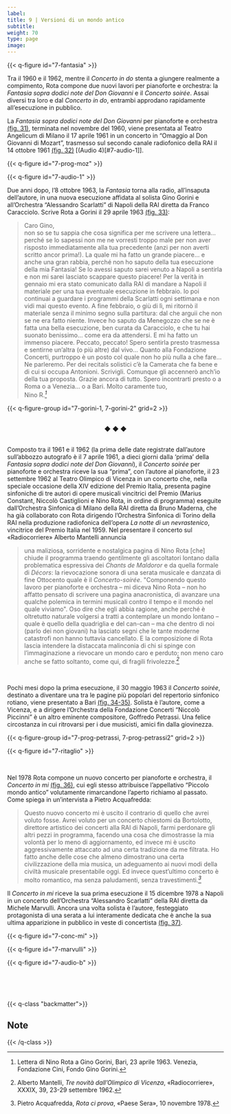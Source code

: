 ```yaml
---
label:
title: 9 | Versioni di un mondo antico
subtitle:
weight: 70
type: page
image:
---
```


{{< q-figure id="7-fantasia" >}}

Tra il 1960 e il 1962, mentre il *Concerto in do* stenta a giungere realmente a compimento, Rota compone due nuovi lavori per pianoforte e orchestra: la *Fantasia sopra dodici note del Don Giovanni* e il *Concerto soirée*. Assai diversi tra loro e dal *Concerto in do*, entrambi approdano rapidamente all’esecuzione in pubblico.

La *Fantasia sopra dodici note del Don Giovanni* per pianoforte e orchestra [(fig. 31)](#7-fantasia), terminata nel novembre del 1960, viene presentata al Teatro Angelicum di Milano il 17 aprile 1961 in un concerto in “Omaggio al Don Giovanni di Mozart”, trasmesso sul secondo canale radiofonico della RAI il 14 ottobre 1961 [(fig. 32)](#7-prog-moz) [(Audio 4)[#7-audio-1]].

{{< q-figure id="7-prog-moz" >}}

{{< q-figure id="7-audio-1" >}}

Due anni dopo, l’8 ottobre 1963, la *Fantasia* torna alla radio, all’insaputa dell’autore, in una nuova esecuzione affidata al solista Gino Gorini e all’Orchestra “Alessandro Scarlatti” di Napoli della RAI diretta da Franco Caracciolo. Scrive Rota a Gorini il 29 aprile 1963 [(fig. 33)](#7-gorini-1):
>Caro Gino,<br> non so se tu sappia che cosa significa per me scrivere una lettera… perché se lo sapessi non me ne vorresti troppo male per non aver risposto immediatamente alla tua precedente (anzi per non averti scritto ancor prima!). La quale mi ha fatto un grande piacere… e anche una gran rabbia, perché non ho saputo della tua esecuzione della mia Fantasia! Se lo avessi saputo sarei venuto a Napoli a sentirla e non mi sarei lasciato scappare questo piacere! Per la verità in gennaio mi era stato comunicato dalla RAI di mandare a Napoli il materiale per una tua eventuale esecuzione in febbraio. Io poi continuai a guardare i programmi della Scarlatti ogni settimana e non vidi mai questo evento. A fine febbraio, o giù di lì, mi ritornò il materiale senza il minimo segno sulla partitura: dal che arguii che non se ne era fatto niente. Invece ho saputo da Menegozzo che se ne è fatta una bella esecuzione, ben curata da Caracciolo, e che tu hai suonato benissimo… come era da attendersi. E mi ha fatto un immenso piacere. Peccato, peccato! Spero sentirla presto trasmessa e sentirne un’altra (o più altre) dal vivo… Quanto alla Fondazione Concerti, purtroppo è un posto col quale non ho più nulla a che fare… Ne parleremo. Per dei recitals solistici c’è la Camerata che fa bene e di cui si occupa Antonioni. Scrivigli. Comunque gli accennerò anch’io della tua proposta. Grazie ancora di tutto. Spero incontrarti presto o a Roma o a Venezia… o a Bari. Molto caramente tuo,<br> Nino R.*[^1]*

{{< q-figure-group id="7-gorini-1, 7-gorini-2" grid=2 >}}

<br>
<center>
◆    ◆    ◆
</center>
<br>

Composto tra il 1961 e il 1962 (la prima delle date registrate dall’autore sull’abbozzo autografo è il 7 aprile 1961, a dieci giorni dalla ‘prima’ della *Fantasia sopra dodici note del Don Giovanni*), il *Concerto soirée* per pianoforte e orchestra riceve la sua “prima”, con l’autore al pianoforte, il 23 settembre 1962 al Teatro Olimpico di Vicenza in un concerto che, nella speciale occasione della XIV edizione del Premio Italia, presenta pagine sinfoniche di tre autori di opere musicali vincitrici del Premio (Marius Constant, Niccolò Castiglioni e Nino Rota, in ordine di programma) eseguite dall’Orchestra Sinfonica di Milano della RAI diretta da Bruno Maderna, che ha già collaborato con Rota dirigendo l’Orchestra Sinfonica di Torino della RAI nella produzione radiofonica dell’opera *La notte di un nevrastenico*, vincitrice del Premio Italia nel 1959. Nel presentare il concerto sul «Radiocorriere» Alberto Mantelli annuncia
>una maliziosa, sorridente e nostalgica pagina di Nino Rota [che] chiude il programma traendo gentilmente gli ascoltatori lontano dalla problematica espressiva dei *Chants de Maldoror* e da quella formale di *Décors*: la rievocazione sonora di una serata musicale e danzata di fine Ottocento quale è il *Concerto-soirée*. "Componendo questo lavoro per pianoforte e orchestra – mi diceva Nino Rota – non ho affatto pensato di scrivere una pagina anacronistica, di avanzare una qualche polemica in termini musicali contro il tempo e il mondo nel quale viviamo". Oso dire che egli abbia ragione, anche perché è oltretutto naturale volgersi a tratti a contemplare un mondo lontano – quale è quello della quadriglia e del can-can – ma che dentro di noi (parlo dei non giovani) ha lasciato segni che le tante moderne catastrofi non hanno tuttavia cancellato. E la composizione di Rota lascia intendere la distaccata malinconia di chi si spinge con l’immaginazione a rievocare un mondo caro e perduto; non meno caro anche se fatto soltanto, come qui, di fragili frivolezze.*[^2]*

<br>

Pochi mesi dopo la prima esecuzione, il 30 maggio 1963 il *Concerto soirée*, destinato a diventare una tra le pagine più popolari del repertorio sinfonico rotiano, viene presentato a Bari [(fig. 34-35)](#7-prog-petrassi2). Solista è l’autore, come a Vicenza, e a dirigere l’Orchestra della Fondazione Concerti “Niccolò Piccinni” è un altro eminente compositore, Goffredo Petrassi. Una felice circostanza in cui ritrovarsi per i due musicisti, amici fin dalla giovinezza.

{{< q-figure-group id="7-prog-petrassi, 7-prog-petrassi2" grid=2 >}}

{{< q-figure id="7-ritaglio" >}}

<br>

Nel 1978 Rota compone un nuovo concerto per pianoforte e orchestra, il *Concerto in mi* [(fig. 36)](#7-conc-mi), cui egli stesso attribuisce l’appellativo “Piccolo mondo antico” volutamente rimarcandone l’aperto richiamo al passato. Come spiega in un’intervista a Pietro Acquafredda:
 >Questo nuovo concerto mi è uscito il contrario di quello che avrei voluto fosse. Avrei voluto per un concerto chiestomi da Bortolotto, direttore artistico dei concerti alla RAI di Napoli, farmi perdonare gli altri pezzi in programma, facendo una cosa che dimostrasse la mia volontà per lo meno di aggiornamento, ed invece mi è uscito aggressivamente attaccato ad una certa tradizione da me filtrata. Ho fatto anche delle cose che almeno dimostrano una certa civilizzazione della mia musica, un adeguamento ai nuovi modi della civiltà musicale presentabile oggi. Ed invece quest’ultimo concerto è molto romantico, ma senza paludamenti, senza travestimenti.*[^4]*

Il *Concerto in mi* riceve la sua prima esecuzione il 15 dicembre 1978 a Napoli in un concerto dell’Orchestra “Alessandro Scarlatti” della RAI diretta da Michele Marvulli. Ancora una volta solista è l’autore, festeggiato protagonista di una serata a lui interamente dedicata che è anche la sua ultima apparizione in pubblico in veste di concertista [(fig. 37)](#7-marvulli).

{{< q-figure id="7-conc-mi" >}}

{{< q-figure id="7-marvulli" >}}

{{< q-figure id="7-audio-b" >}}

<br>
<br>
<br>

{{< q-class "backmatter">}}
## Note
{{< /q-class >}}

[^1]: Lettera di Nino Rota a Gino Gorini, Bari, 23 aprile 1963. Venezia, Fondazione Cini, Fondo Gino Gorini.
[^2]: Alberto Mantelli, *Tre novità dall’Olimpico di Vicenza*, «Radiocorriere», XXXIX, 39, 23-29 settembre 1962.
[^3]: f. c. [Franco Chieco], *Modernità e romanticismo nel concerto di Petrassi e Rota*, «La Gazzetta del Mezzogiorno», 31 maggio 1963.
[^4]: Pietro Acquafredda, *Rota ci prova*, «Paese Sera», 10 novembre 1978.
